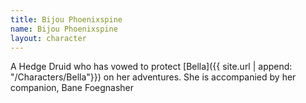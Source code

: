 ```yaml
---
title: Bijou Phoenixspine
name: Bijou Phoenixspine
layout: character
---
```


A Hedge Druid who has vowed to protect [Bella]({{ site.url | append: "/Characters/Bella"}}) on her adventures. She is accompanied by her companion, Bane Foegnasher
